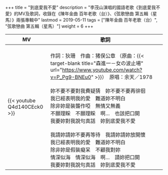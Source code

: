 +++
title = "到底愛我不愛"
description = "李茂山演唱的國語老歌《到底愛我不愛》的MV及歌詞，收錄在《陳年金曲 百年老歌（台）》、《弦歌戀曲 第五輯（星馬）》兩張專輯中"
lastmod = 2019-05-11
tags = ["陳年金曲 百年老歌（台）",  "弦歌戀曲 第五輯（星馬）"]
weight = 6
+++

MV  | 歌詞  
--------------|-------
{{< youtube Q4d140CEck0 >}}|<br/>作詞：狄珊　作曲：猪俣公章 （原曲：{{< target-blank title="森進一－女の波止場" url="https://www.youtube.com/watch?v=P_Pg9-BNEu0" >}}）　原唱：余天／1978<br/><br/>妳不要不要對我費疑猜　妳不要不要再徘徊<br/>我已經表明我的愛　難道妳不明白<br/>除非妳是裝聾作啞　無情又無義<br/>不願理睬　不願理睬　啊…　也該把口開<br/>我要妳對我說句真話　妳到底愛我不愛<br/><br/>我請妳請妳不要再等待　我請妳請妳放開懷<br/>我已經表明我的愛　難道妳不明白<br/>除非妳是假裝癡呆　不顧我對妳<br/>情深似海　情深似海　啊…　請妳把口開<br/>我要妳對我說句真話　妳到底愛我不愛

